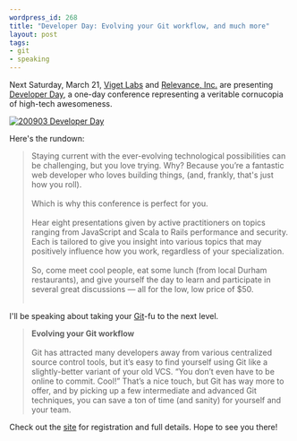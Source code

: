 ```yaml
---
wordpress_id: 268
title: "Developer Day: Evolving your Git workflow, and much more"
layout: post
tags:
- git
- speaking
---
```

Next Saturday, March 21, [Viget Labs](http://www.viget.com/ "Web Strategy, Web Design, Web Development, and Web Marketing at Viget Labs") and [Relevance, Inc.](http://thinkrelevance.com/ "Relevance: Agile Development, Consulting and Training") are presenting [Developer Day](http://developer-day.com/ "Developer Day - Durham, NC - March 21st, 2009"), a one-day conference representing a veritable cornucopia of high-tech awesomeness.

[![200903 Developer Day](http://jasonrudolph.com/resources/200903-developer-day.png)](http://developer-day.com/ "Developer Day - Durham, NC - March 21st, 2009")

Here's the rundown:

> Staying current with the ever-evolving technological possibilities can be challenging, but you love trying. Why? Because you’re a fantastic web developer who loves building things, (and, frankly, that's just how you roll).<br/><br/>
> Which is why this conference is perfect for you.<br/><br/>
> Hear eight presentations given by active practitioners on topics ranging from JavaScript and Scala to Rails performance and security. Each is tailored to give you insight into various topics that may positively influence how you work, regardless of your specialization.<br/><br/>
> So, come meet cool people, eat some lunch (from local Durham restaurants), and give yourself the day to learn and participate in several great discussions — all for the low, low price of $50.<br/><br/>

I'll be speaking about taking your [Git](http://git-scm.com/ "Git - Fast Version Control System")-fu to the next level.

> **Evolving your Git workflow**<br/><br/>
> Git has attracted many developers away from various centralized source control tools, but it’s easy to find yourself using Git like a slightly-better variant of your old VCS. “You don’t even have to be online to commit. Cool!” That’s a nice touch, but Git has way more to offer, and by picking up a few intermediate and advanced Git techniques, you can save a ton of time (and sanity) for yourself and your team.

Check out the [site](http://developer-day.com/ "Developer Day - Durham, NC - March 21st, 2009") for registration and full details. Hope to see you there!
